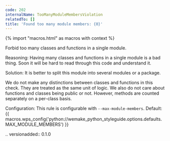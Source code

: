 ```yaml
---
code: 202
internalName: TooManyModuleMembersViolation
relatedTo: []
title: 'Found too many module members: {0}'
---
```


{% import "macros.html" as macros with context %}

Forbid too many classes and functions in a single module.

Reasoning: Having many classes and functions in a single module is a bad
thing. Soon it will be hard to read through this code and understand it.

Solution: It is better to split this module into several modules or a
package.

We do not make any distinctions between classes and functions in this
check. They are treated as the same unit of logic. We also do not care
about functions and classes being public or not. However, methods are
counted separately on a per-class basis.

Configuration: This rule is configurable with `--max-module-members`.
Default:
{{ macros.wps_config('python://wemake_python_styleguide.options.defaults.MAX_MODULE_MEMBERS') }}

.. versionadded:: 0.1.0